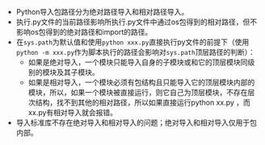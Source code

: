 * Python导入包路径分为绝对路径导入和相对路径导入。
* 执行.py文件的当前路径影响所执行.py文件中通过os包得到的相对路径，但不影响os包得到的绝对路径和import的路径。
* 在`sys.path`为默认值和使用`python xxx.py`直接执行py文件的前提下（使用`python -m xxx.py`作为脚本执行的路径会影响对`sys.path`顶层路径的判断）：
  - 如果是绝对导入，一个模块只能导入自身的子模块或和它的顶层模块同级别的模块及其子模块。
  - 如果是相对导入，一个模块必须有包结构且只能导入它的顶层模块内部的模块，所以，如果一个模块被直接运行，则它自己为顶层模块，不存在层次结构，找不到其他的相对路径，所以如果直接运行python xx.py ，而xx.py有相对导入就会报错。
* 导入标准库不存在绝对导入和相对导入的问题；绝对导入和相对导入仅用于包内部。
